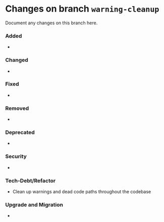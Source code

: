 # Changes on branch `warning-cleanup`
Document any changes on this branch here.
### Added
- 

### Changed
- 

### Fixed
- 

### Removed
- 

### Deprecated
- 

### Security
- 

### Tech-Debt/Refactor
- Clean up warnings and dead code paths throughout the codebase 

### Upgrade and Migration
- 
